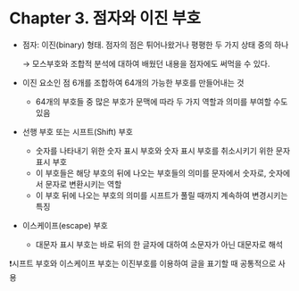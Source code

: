 # Chapter 3. 점자와 이진 부호

- 점자: 이진(binary) 형태. 점자의 점은 튀어나왔거나 평평한 두 가지 상태 중의 하나
    
    → 모스부호와 조합적 분석에 대하여 배웠던 내용을 점자에도 써먹을 수 있다.
    
- 이진 요소인 점 6개를 조합하여 64개의 가능한 부호를 만들어내는 것
    - 64개의 부호들 중 많은 부호가 문맥에 따라 두 가지 역할과 의미를 부여할 수도 있음
- 선행 부호 또는 시프트(Shift) 부호
    - 숫자를 나타내기 위한 숫자 표시 부호와 숫자 표시 부호를 취소시키기 위한 문자 표시 부호
    - 이 부호들은 해당 부호의 뒤에 나오는 부호들의 의미를 문자에서 숫자로, 숫자에서 문자로 변환시키는 역할
    - 이 부호 뒤에 나오는 부호의 의미를 시프트가 풀릴 때까지 계속하여 변경시키는 특징
- 이스케이프(escape) 부호
    - 대문자 표시 부호는 바로 뒤의 한 글자에 대하여 소문자가 아닌 대문자로 해석

❗시프트 부호와 이스케이프 부호는 이진부호를 이용하여 글을 표기할 때 공통적으로 사용
